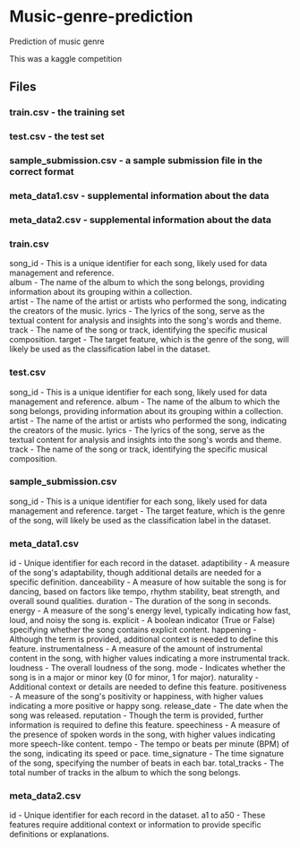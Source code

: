 # Music-genre-prediction
Prediction of music genre

This was a kaggle competition

## Files
### train.csv - the training set
### test.csv - the test set
### sample_submission.csv - a sample submission file in the correct format
### meta_data1.csv - supplemental information about the data
### meta_data2.csv - supplemental information about the data

### train.csv
song_id - This is a unique identifier for each song, likely used for data management and reference.\
album - The name of the album to which the song belongs, providing information about its grouping within a collection.\
artist - The name of the artist or artists who performed the song, indicating the creators of the music.
lyrics - The lyrics of the song, serve as the textual content for analysis and insights into the song's words and theme.
track - The name of the song or track, identifying the specific musical composition.
target - The target feature, which is the genre of the song, will likely be used as the classification label in the dataset.

### test.csv
song_id - This is a unique identifier for each song, likely used for data management and reference.
album - The name of the album to which the song belongs, providing information about its grouping within a collection.
artist - The name of the artist or artists who performed the song, indicating the creators of the music.
lyrics - The lyrics of the song, serve as the textual content for analysis and insights into the song's words and theme.
track - The name of the song or track, identifying the specific musical composition.

### sample_submission.csv
song_id - This is a unique identifier for each song, likely used for data management and reference.
target - The target feature, which is the genre of the song, will likely be used as the classification label in the dataset.

### meta_data1.csv
id - Unique identifier for each record in the dataset.
adaptibility - A measure of the song's adaptability, though additional details are needed for a specific definition.
danceability - A measure of how suitable the song is for dancing, based on factors like tempo, rhythm stability, beat strength, and overall sound qualities.
duration - The duration of the song in seconds.
energy - A measure of the song's energy level, typically indicating how fast, loud, and noisy the song is.
explicit - A boolean indicator (True or False) specifying whether the song contains explicit content.
happening - Although the term is provided, additional context is needed to define this feature.
instrumentalness - A measure of the amount of instrumental content in the song, with higher values indicating a more instrumental track.
loudness - The overall loudness of the song.
mode - Indicates whether the song is in a major or minor key (0 for minor, 1 for major).
naturality - Additional context or details are needed to define this feature.
positiveness - A measure of the song's positivity or happiness, with higher values indicating a more positive or happy song.
release_date - The date when the song was released.
reputation - Though the term is provided, further information is required to define this feature.
speechiness - A measure of the presence of spoken words in the song, with higher values indicating more speech-like content.
tempo - The tempo or beats per minute (BPM) of the song, indicating its speed or pace.
time_signature - The time signature of the song, specifying the number of beats in each bar.
total_tracks - The total number of tracks in the album to which the song belongs.

### meta_data2.csv
id - Unique identifier for each record in the dataset.
a1 to a50 - These features require additional context or information to provide specific definitions or explanations.

